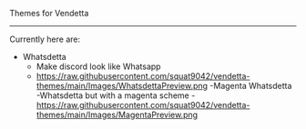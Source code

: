 Themes for Vendetta

---
Currently here are:
- Whatsdetta
    - Make discord look like Whatsapp
    - https://raw.githubusercontent.com/squat9042/vendetta-themes/main/Images/WhatsdettaPreview.png
-Magenta Whatsdetta
    -Whatsdetta but with a magenta scheme
    -https://raw.githubusercontent.com/squat9042/vendetta-themes/main/Images/MagentaPreview.png